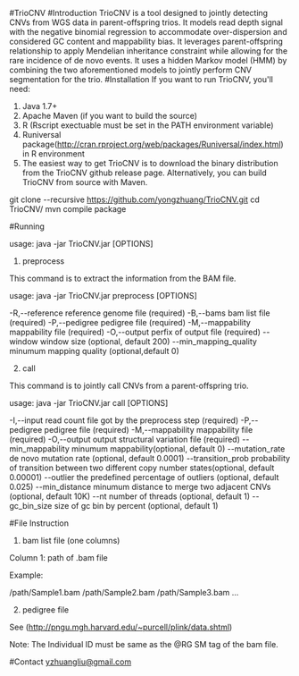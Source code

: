 #TrioCNV
#Introduction
TrioCNV is a tool designed to jointly detecting CNVs from WGS data in parent-offspring trios. It models read depth signal with the negative binomial regression to accommodate over-dispersion and considered GC content and mappability bias. It leverages parent-offspring relationship to apply Mendelian inheritance constraint while allowing for the rare incidence of de novo events. It uses a hidden Markov model (HMM) by combining the two aforementioned models to jointly perform CNV segmentation for the trio.
#Installation
If you want to run TrioCNV, you'll need:

1) Java 1.7+
2) Apache Maven (if you want to build the source) 
3) R (Rscript exectuable must be set in the PATH environment variable)
4) Runiversal package(http://cran.rproject.org/web/packages/Runiversal/index.html) in R environment
5) The easiest way to get TrioCNV is to download the binary distribution from the TrioCNV github release page. Alternatively, you can build TrioCNV from source with Maven. 

git clone --recursive https://github.com/yongzhuang/TrioCNV.git
cd TrioCNV/
mvn compile package

#Running 

usage: java -jar TrioCNV.jar <COMMAND> [OPTIONS] 

1) preprocess 

This command is to extract the information from the BAM file. 

usage: java -jar TrioCNV.jar preprocess [OPTIONS] 

-R,--reference  <FILE>  reference genome file (required)
-B,--bams       <FILE>  bam list file (required)
-P,--pedigree   <FILE>  pedigree file (required)
-M,--mappability        <FILE>  mappability file (required)
-O,--output     <FILE>  perfix of output file (required)
   --window     <INT>   window size (optional, default 200)
   --min_mapping_quality        <INT>   minumum mapping quality (optional,default 0)

2) call 

This command is to jointly call CNVs from a parent-offspring trio.

usage: java -jar TrioCNV.jar call [OPTIONS] 

-I,--input      <FILE>  read count file got by the preprocess step (required)
-P,--pedigree   <FILE>  pedigree file (required)
-M,--mappability        <FILE>  mappability file (required)
-O,--output     <FILE>  output structural variation file (required)
   --min_mappability    <FLOAT> minumum mappability(optional, default 0)
   --mutation_rate      <FLOAT> de novo mutation rate (optional, default 0.0001)
   --transition_prob    <FLOAT> probability of transition between two different copy number states(optional, default 0.00001)
   --outlier	<FLOAT>	the predefined percentage of outliers (optional, default 0.025)
   --min_distance       <INT>   minumum distance to merge two adjacent CNVs (optional, default 10K)
   --nt <INT>   number of threads (optional, default 1)
   --gc_bin_size	<INT>	size of gc bin by percent (optional, default 1)

#File Instruction

1) bam list file (one columns) 

Column 1: path of .bam file

Example: 

/path/Sample1.bam 
/path/Sample2.bam 
/path/Sample3.bam
...

2) pedigree file

See (http://pngu.mgh.harvard.edu/~purcell/plink/data.shtml)

Note: The Individual ID must be same as the @RG SM tag of the bam file.


#Contact
yzhuangliu@gmail.com
